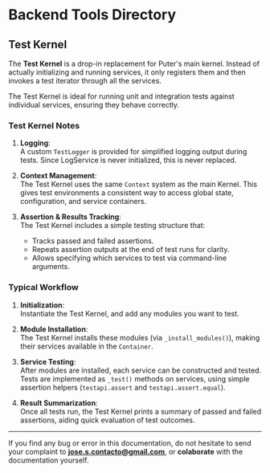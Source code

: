 # Backend Tools Directory

## Test Kernel

The **Test Kernel** is a drop-in replacement for Puter's main kernel. Instead of
actually initializing and running services, it only registers them and then invokes
a test iterator through all the services.

The Test Kernel is ideal for running unit and integration tests against individual services, ensuring they behave correctly.

### Test Kernel Notes

1. **Logging**:  
   A custom `TestLogger` is provided for simplified logging output during tests.
   Since LogService is never initialized, this is never replaced.

2. **Context Management**:  
   The Test Kernel uses the same `Context` system as the main Kernel. This gives test environments a consistent way to access global state, configuration, and service containers.

3. **Assertion & Results Tracking**:  
   The Test Kernel includes a simple testing structure that:
   - Tracks passed and failed assertions.
   - Repeats assertion outputs at the end of test runs for clarity.
   - Allows specifying which services to test via command-line arguments.

### Typical Workflow

1. **Initialization**:  
   Instantiate the Test Kernel, and add any modules you want to test.
   
2. **Module Installation**:  
   The Test Kernel installs these modules (via `_install_modules()`), making their services available in the `Container`.

3. **Service Testing**:  
   After modules are installed, each service can be constructed and tested. Tests are implemented as `_test()` methods on services, using simple assertion helpers (`testapi.assert` and `testapi.assert.equal`).

4. **Result Summarization**:  
   Once all tests run, the Test Kernel prints a summary of passed and failed assertions, aiding quick evaluation of test outcomes.

---

If you find any bug or error in this documentation, do not hesitate to send your complaint to **jose.s.contacto@gmail.com**, or **colaborate** with the documentation yourself.
